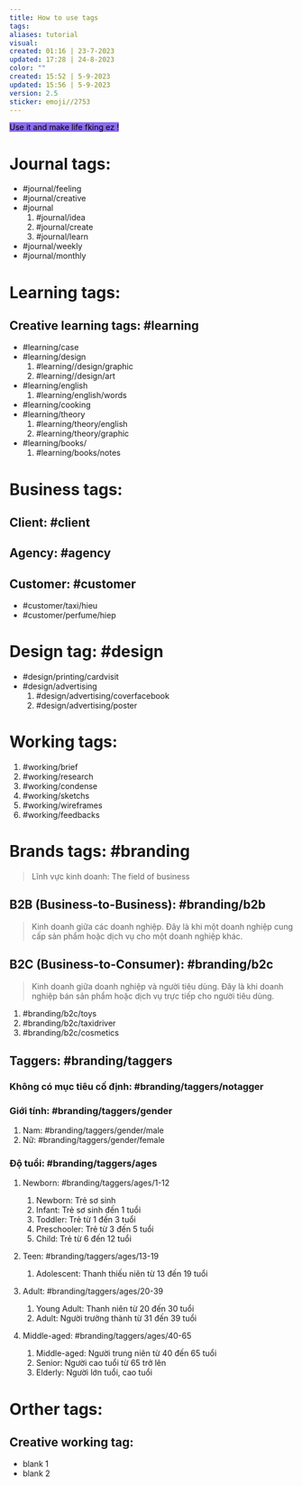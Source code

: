```yaml
---
title: How to use tags
tags: 
aliases: tutorial
visual:
created: 01:16 | 23-7-2023
updated: 17:28 | 24-8-2023
color: ""
created: 15:52 | 5-9-2023
updated: 15:56 | 5-9-2023
version: 2.5
sticker: emoji//2753
---
```

<mark style="background: #8B6CEF;">Use it and make life fking ez !</mark>
# Journal tags:

- #journal/feeling
- #journal/creative
- #journal
	1. #journal/idea
	2. #journal/create
	3. #journal/learn
- #journal/weekly
- #journal/monthly


# Learning tags:

## Creative learning tags: #learning
- #learning/case
- #learning/design
	1. #learning//design/graphic
	2. #learning//design/art
- #learning/english
	1. #learning/english/words
- #learning/cooking
- #learning/theory
	1. #learning/theory/english
	2. #learning/theory/graphic
- #learning/books/
  1. #learning/books/notes



# Business tags:

## Client: #client

## Agency: #agency

## Customer: #customer
- #customer/taxi/hieu
- #customer/perfume/hiep


# Design tag: #design
- #design/printing/cardvisit
- #design/advertising
	1. #design/advertising/coverfacebook
	2. #design/advertising/poster


# Working tags:
1. #working/brief
2. #working/research
3. #working/condense
4. #working/sketchs
5. #working/wireframes
6. #working/feedbacks


# Brands tags: #branding
> Lĩnh vực kinh doanh: The field of business

## B2B (Business-to-Business): #branding/b2b
> Kinh doanh giữa các doanh nghiệp. Đây là khi một doanh nghiệp cung cấp sản phẩm hoặc dịch vụ cho một doanh nghiệp khác.


## B2C (Business-to-Consumer): #branding/b2c
> Kinh doanh giữa doanh nghiệp và người tiêu dùng. Đây là khi doanh nghiệp bán sản phẩm hoặc dịch vụ trực tiếp cho người tiêu dùng.
1. #branding/b2c/toys
2. #branding/b2c/taxidriver
3. #branding/b2c/cosmetics

## Taggers: #branding/taggers

### Không có mục tiêu cố định: #branding/taggers/notagger

### Giới tính: #branding/taggers/gender
1. Nam: #branding/taggers/gender/male
2. Nữ: #branding/taggers/gender/female

### Độ tuổi: #branding/taggers/ages

1. Newborn: #branding/taggers/ages/1-12
	1. Newborn: Trẻ sơ sinh
	2. Infant: Trẻ sơ sinh đến 1 tuổi
	3. Toddler: Trẻ từ 1 đến 3 tuổi
	4. Preschooler: Trẻ từ 3 đến 5 tuổi
	5. Child: Trẻ từ 6 đến 12 tuổi

2. Teen: #branding/taggers/ages/13-19
	1. Adolescent: Thanh thiếu niên từ 13 đến 19 tuổi

3. Adult: #branding/taggers/ages/20-39
	1. Young Adult: Thanh niên từ 20 đến 30 tuổi
	2. Adult: Người trưởng thành từ 31 đến 39 tuổi

4. Middle-aged: #branding/taggers/ages/40-65
	1. Middle-aged: Người trung niên từ 40 đến 65 tuổi
	2. Senior: Người cao tuổi từ 65 trở lên
	3. Elderly: Người lớn tuổi, cao tuổi


# Orther tags:

## Creative working tag:
- blank 1
- blank 2



